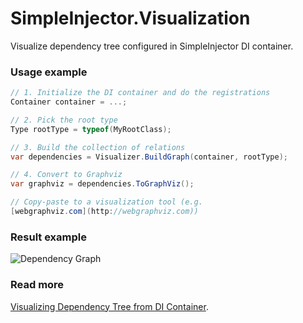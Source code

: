 # SimpleInjector.Visualization

Visualize dependency tree configured in SimpleInjector DI container.

### Usage example

``` cs
// 1. Initialize the DI container and do the registrations
Container container = ...; 

// 2. Pick the root type
Type rootType = typeof(MyRootClass);

// 3. Build the collection of relations
var dependencies = Visualizer.BuildGraph(container, rootType);

// 4. Convert to Graphviz
var graphviz = dependencies.ToGraphViz();

// Copy-paste to a visualization tool (e.g. 
[webgraphviz.com](http://webgraphviz.com))
```

### Result example

![Dependency Graph](http://mikhail.io/2017/03/visualizing-dependency-tree-from-di-container/class-dependency-graph.png)

### Read more

[Visualizing Dependency Tree from DI Container](http://mikhail.io/2017/03/visualizing-dependency-tree-from-di-container/).
